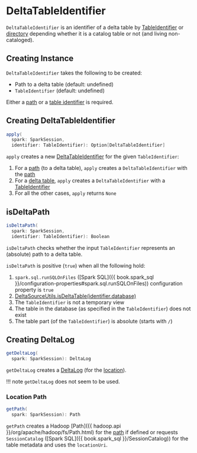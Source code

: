 # DeltaTableIdentifier

`DeltaTableIdentifier` is an identifier of a delta table by [TableIdentifier](#table) or [directory](#path) depending whether it is a catalog table or not (and living non-cataloged).

## Creating Instance

`DeltaTableIdentifier` takes the following to be created:

* <span id="path"> Path to a delta table (default: undefined)
* <span id="table"> `TableIdentifier` (default: undefined)

Either a [path](#path) or a [table identifier](#table) is required.

## <span id="apply"> Creating DeltaTableIdentifier

```scala
apply(
  spark: SparkSession,
  identifier: TableIdentifier): Option[DeltaTableIdentifier]
```

`apply` creates a new [DeltaTableIdentifier](#creating-instance) for the given `TableIdentifier`:

1. For a [path](#isDeltaPath) (to a delta table), `apply` creates a `DeltaTableIdentifier` with the [path](#path)
1. For a [delta table](DeltaTableUtils.md#isDeltaTable), `apply` creates a `DeltaTableIdentifier` with a [TableIdentifier](#table)
1. For all the other cases, `apply` returns `None`

## <span id="isDeltaPath"> isDeltaPath

```scala
isDeltaPath(
  spark: SparkSession,
  identifier: TableIdentifier): Boolean
```

`isDeltaPath` checks whether the input `TableIdentifier` represents an (absolute) path to a delta table.

`isDeltaPath` is positive (`true`) when all the following hold:

1. `spark.sql.runSQLOnFiles` ([Spark SQL]({{ book.spark_sql }}/configuration-properties#spark.sql.runSQLOnFiles)) configuration property is `true`
1. [DeltaSourceUtils.isDeltaTable(identifier.database)](spark-connector/DeltaSourceUtils.md#isDeltaTable)
1. The `TableIdentifier` is not a temporary view
1. The table in the database (as specified in the `TableIdentifier`) does not exist
1. The table part (of the `TableIdentifier`) is absolute (starts with `/`)

## <span id="getDeltaLog"> Creating DeltaLog

```scala
getDeltaLog(
  spark: SparkSession): DeltaLog
```

`getDeltaLog` creates a [DeltaLog](DeltaLog.md#forTable) (for the [location](#getPath)).

!!! note
    `getDeltaLog` does not seem to be used.

### <span id="getPath"> Location Path

```scala
getPath(
  spark: SparkSession): Path
```

`getPath` creates a Hadoop [Path]({{ hadoop.api }}/org/apache/hadoop/fs/Path.html) for the [path](#path) if defined or requests `SessionCatalog` ([Spark SQL]({{ book.spark_sql }}/SessionCatalog)) for the table metadata and uses the `locationUri`.
